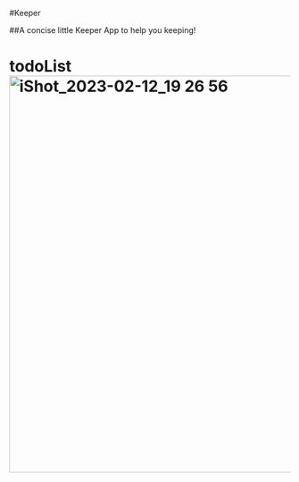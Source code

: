 #Keeper

##A concise little Keeper App to help you keeping!

# todoList<img width="710" alt="iShot_2023-02-12_19 26 56" src="https://user-images.githubusercontent.com/114261503/218365748-13a19ba7-f985-4bd4-98ae-054ce033be9f.png">

